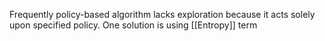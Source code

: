 Frequently policy-based algorithm lacks exploration because it acts solely upon specified policy. One solution is using [[Entropy]] term